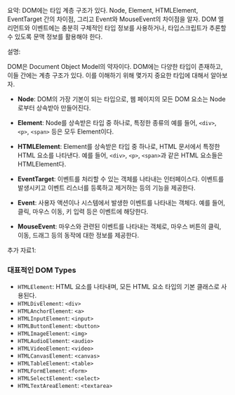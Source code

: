 요약:
DOM에는 타입 계층 구조가 있다.
Node, Element, HTMLElement, EventTarget 간의 차이점, 그리고 Event와 MouseEvent의 차이점을 알자.
DOM 엘리먼트와 이벤트에는 충분히 구체적인 타입 정보를 사용하거나, 타입스크립트가 추론할 수 있도록 문맥 정보를 활용해야 한다.





설명:

DOM은 Document Object Model의 약자이다. DOM에는 다양한 타입이 존재하고, 이들 간에는 계층 구조가 있다. 이를 이해하기 위해 몇가지 중요한 타입에 대해서 알아보자.

-   **Node**: DOM의 가장 기본이 되는 타입으로, 웹 페이지의  모든 DOM 요소는 Node로부터 상속받아 만들어진다.
    
-   **Element**: Node를 상속받은 타입 중 하나로, 특정한 종류의  예를 들어, `<div>`, `<p>`, `<span>` 등은 모두 Element이다.
    
-   **HTMLElement**: Element를 상속받은 타입 중 하나로, HTML 문서에서 특정한 HTML 요소를 나타낸다. 예를 들어, `<div>`, `<p>`, `<span>`과 같은 HTML 요소들은 HTMLElement다.
    
-   **EventTarget**: 이벤트를 처리할 수 있는 객체를 나타내는 인터페이스다. 이벤트를 발생시키고 이벤트 리스너를 등록하고 제거하는 등의 기능을 제공한다.
    
-   **Event**: 사용자 액션이나 시스템에서 발생한 이벤트를 나타내는 객체다. 예를 들어, 클릭, 마우스 이동, 키 입력 등은 이벤트에 해당한다.
    
-   **MouseEvent**: 마우스와 관련된 이벤트를 나타내는 객체로, 마우스 버튼의 클릭, 이동, 드래그 등의 동작에 대한 정보를 제공한다.



추가 자료1:

### 대표적인 DOM Types
-   `HTMLElement`: HTML 요소를 나타내며, 모든 HTML 요소 타입의 기본 클래스로 사용된다.
-   `HTMLDivElement`: `<div>` 
-   `HTMLAnchorElement`: `<a>` 
-   `HTMLInputElement`: `<input>` 
-   `HTMLButtonElement`: `<button>` 
-   `HTMLImageElement`: `<img>` 
-   `HTMLAudioElement`: `<audio>` 
-   `HTMLVideoElement`: `<video>` 
-   `HTMLCanvasElement`: `<canvas>` 
-   `HTMLTableElement`: `<table>` 
-   `HTMLFormElement`: `<form>` 
-   `HTMLSelectElement`: `<select>`
-   `HTMLTextAreaElement`: `<textarea>` 